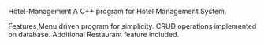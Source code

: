 Hotel-Management
A C++ program for Hotel Management System.

Features
Menu driven program for simplicity. CRUD operations implemented on database. Additional Restaurant feature included.
